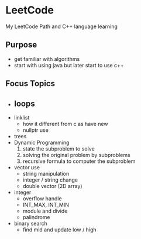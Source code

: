 # LeetCode
My LeetCode Path and C++ language learning

## Purpose
- get familiar with algorithms
- start with using java but later start to use c++

## Focus Topics
- loops
  - 
- linklist
  - how it different from c as have new
  - nullptr use
- trees
- Dynamic Programming
  1. state the subproblem to solve
  2. solving the original problem by subproblems
  3. recursive formula to computer the subproblem
- vector use
  - string manipulation
  - integer / string change
  - double vector (2D array)
- integer
  - overflow handle
  - INT_MAX, INT_MIN
  - module and divide
  - palindrome
- binary search
  - find mid and update low / high